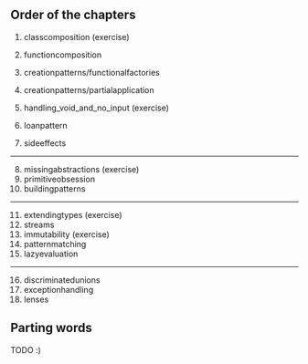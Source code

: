 ## Order of the chapters

1. classcomposition (exercise)
2. functioncomposition

3. creationpatterns/functionalfactories
4. creationpatterns/partialapplication
5. handling_void_and_no_input (exercise)
6. loanpattern
7. sideeffects

---

8. missingabstractions (exercise)
9. primitiveobsession
10. buildingpatterns

---

11. extendingtypes (exercise)
12. streams
13. immutability (exercise)
14. patternmatching
15. lazyevaluation

---

16. discriminatedunions
17. exceptionhandling
18. lenses

## Parting words

TODO :) 